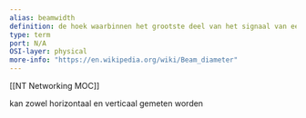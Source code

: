 ```yaml
---
alias: beamwidth
definition: de hoek waarbinnen het grootste deel van het signaal van een antenne wordt uitgezonden of ontvangen
type: term
port: N/A
OSI-layer: physical
more-info: "https://en.wikipedia.org/wiki/Beam_diameter"
---
```

[[NT Networking MOC]]

kan zowel horizontaal en verticaal gemeten worden

 